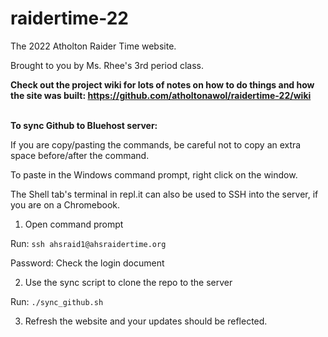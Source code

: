 # raidertime-22

The 2022 Atholton Raider Time website.

Brought to you by Ms. Rhee's 3rd period class.

**Check out the project wiki for lots of notes on how to do things and how the site was built: https://github.com/atholtonawol/raidertime-22/wiki**

&nbsp;  
**To sync Github to Bluehost server:**

If you are copy/pasting the commands, be careful not to copy an extra space before/after the command.

To paste in the Windows command prompt, right click on the window.

The Shell tab's terminal in repl.it can also be used to SSH into the server, if you are on a Chromebook.

1. Open command prompt

Run: `ssh ahsraid1@ahsraidertime.org`

Password: Check the login document

2. Use the sync script to clone the repo to the server

Run: `./sync_github.sh`

3. Refresh the website and your updates should be reflected.

